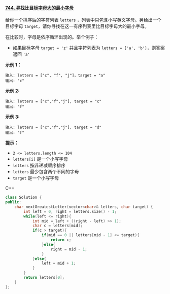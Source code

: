 #### [744. 寻找比目标字母大的最小字母](https://leetcode-cn.com/problems/find-smallest-letter-greater-than-target/)

给你一个排序后的字符列表 `letters` ，列表中只包含小写英文字母。另给出一个目标字母 `target`，请你寻找在这一有序列表里比目标字母大的最小字母。

在比较时，字母是依序循环出现的。举个例子：

- 如果目标字母 `target = 'z'` 并且字符列表为 `letters = ['a', 'b']`，则答案返回 `'a'`

 

**示例 1：**

```
输入: letters = ["c", "f", "j"]，target = "a"
输出: "c"
```

**示例 2:**

```
输入: letters = ["c","f","j"], target = "c"
输出: "f"
```

**示例 3:**

```
输入: letters = ["c","f","j"], target = "d"
输出: "f"
```

 

**提示：**

- `2 <= letters.length <= 104`
- `letters[i]` 是一个小写字母
- `letters` 按非递减顺序排序
- `letters` 最少包含两个不同的字母
- `target` 是一个小写字母



C++

```c++
class Solution {
public:
    char nextGreatestLetter(vector<char>& letters, char target) {
        int left = 0, right = letters.size() - 1;
        while(left <= right){
            int mid = left + ((right - left) >> 1);
            char c = letters[mid];
            if(c > target){
                if(mid == 0 || letters[mid - 1] <= target){
                    return c;
                }else{
                    right = mid - 1;
                }
            }else{
                left = mid + 1;
            }
        }
        return letters[0];
    }
};
```

